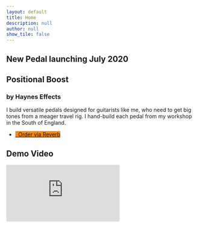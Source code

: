 ```yaml
---
layout: default
title: Home
description: null
author: null
show_tile: false
---
```


<div class="inner">
    <div class="inner">
        <section class="row 100% uniform">
            <div class="6u 12u$(small)">
                <h1>New Pedal launching July 2020</h1>
            </div>
            <div class="6u 12u$(small)">
                <h1 style="margin-bottom:0px;">Positional Boost</h1>
                <h3>by Haynes Effects</h3>
                <p>I build versatile pedals designed for guitarists like me, who need to get big tones from a meager travel rig. I hand-build each pedal from my workshop in the South of England.</p>
                <ul class="actions">
                    <li><a href="https://reverb.com/uk/shop/johns-gear-depot-2277" class="button special" style="background: #f6870f"><i class="fa fa-shopping-cart" aria-hidden="true"></i>&nbsp;&nbsp;Order via Reverb</a></li>
                </ul>
            </div>
        </section>
    </div>
    <div class="inner">
        <section class="row 100% uniform">
            <div class="12u 12u$(small)">
                <h1>Demo Video</h1>
                <div class="resp-container">
                    <iframe class="resp-iframe" src="https://www.youtube.com/embed/ahUmgHxqVqY" frameborder="0" allow="accelerometer; autoplay; encrypted-media; gyroscope; picture-in-picture" allowfullscreen></iframe>
                </div>
            </div>
        </section>
    </div>
    <!-- <section class="row 100% uniform">
        <div class="12u 12u$(small)" style="padding: 4em">
            <h1 style="margin-bottom:0;">Half Brother</h1>
            <h3>A boost pedal designed for versatility.</h3>
        </div>
        <div class="6u 12u$(small)" style="padding: 4em">
            <h3>The Boost</h3>
            <p>The MOSFET boost circuit is loosely based on the ZVEX Super Hard On, an ultra-transparent boost that goes from clean to crunch in just a crackle. An LED indicates whether the boost is engaged.</p>
        </div>
        <div class="6u 12u$(small)" style="padding: 4em">
            <h3>The Switch & The Loop</h3>
            <p>The flipper switch enables you to choose where the boost is positioned, before or after any pedals you place in the loop. The position of the boost is indicated by a pair of LEDs.</p>
        </div>
        <div class="12u 12u$(small)" style="padding: 4em">
            <h3>How To Use This Pedal</h3>
            <p>Place a drive pedal into the loop and use the flipper switch to boost the volume, or boost into the drive pedal and drive it harder.</p>
        </div>
        {% include tiles.html %}
    </section> -->
</div>